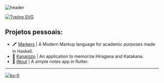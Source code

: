 ![header](https://capsule-render.vercel.app/api?type=waving&color=fb1046&height=130&section=header&fontSize=90)

[![Typing SVG](https://readme-typing-svg.demolab.com?font=Fira+Code&duration=2000&pause=1000&color=FB1046&center=false&multiline=true&repeat=false&random=false&width=500&height=100&lines=Heya!+Eu+sou+o+Miguel!;Sou+um+Desenvolvedor+Full-Stack)](https://git.io/typing-svg)

<h2 align="left">Projetos pessoais:</h2>

- 🖍️ [Markers](https://themarkersfoundation.github.io/) | A Modern Markup language for academic purposes made in Haskell.
- 🎌 [Kanarozo](https://kanarozo.mirvox.xyz/) | An application to memorize Hiragana and Katakana.
- 📝 [iNout](https://github.com/mirvoxtm/iNout) | A simple notes app in flutter.
--------
[![ko-fi](https://ko-fi.com/img/githubbutton_sm.svg)](https://ko-fi.com/S6S21DA0IH)

